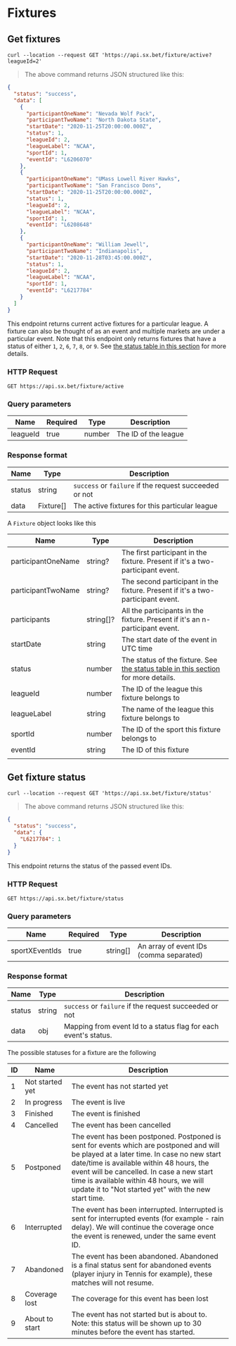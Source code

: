 # Fixtures

## Get fixtures

```shell
curl --location --request GET 'https://api.sx.bet/fixture/active?leagueId=2'
```

> The above command returns JSON structured like this:

```json
{
  "status": "success",
  "data": [
    {
      "participantOneName": "Nevada Wolf Pack",
      "participantTwoName": "North Dakota State",
      "startDate": "2020-11-25T20:00:00.000Z",
      "status": 1,
      "leagueId": 2,
      "leagueLabel": "NCAA",
      "sportId": 1,
      "eventId": "L6206070"
    },
    {
      "participantOneName": "UMass Lowell River Hawks",
      "participantTwoName": "San Francisco Dons",
      "startDate": "2020-11-25T20:00:00.000Z",
      "status": 1,
      "leagueId": 2,
      "leagueLabel": "NCAA",
      "sportId": 1,
      "eventId": "L6208648"
    },
    {
      "participantOneName": "William Jewell",
      "participantTwoName": "Indianapolis",
      "startDate": "2020-11-28T03:45:00.000Z",
      "status": 1,
      "leagueId": 2,
      "leagueLabel": "NCAA",
      "sportId": 1,
      "eventId": "L6217784"
    }
  ]
}
```

This endpoint returns current active fixtures for a particular league. A fixture can also be thought of as an event and multiple markets are under a particular event. Note that this endpoint only returns fixtures that have a status of either `1`, `2`, `6`, `7`, `8`, or `9`. See [the status table in this section](#get-fixture-status) for more details.

### HTTP Request

`GET https://api.sx.bet/fixture/active`

### Query parameters

| Name     | Required | Type   | Description          |
| -------- | -------- | ------ | -------------------- |
| leagueId | true     | number | The ID of the league |

### Response format

| Name   | Type      | Description                                            |
| ------ | --------- | ------------------------------------------------------ |
| status | string    | `success` or `failure` if the request succeeded or not |
| data   | Fixture[] | The active fixtures for this particular league         |

A `Fixture` object looks like this

| Name               | Type      | Description                                                                                              |
| ------------------ | --------- | -------------------------------------------------------------------------------------------------------- |
| participantOneName | string?   | The first participant in the fixture. Present if it's a two-participant event.                           |
| participantTwoName | string?   | The second participant in the fixture. Present if it's a two-participant event.                          |
| participants       | string[]? | All the participants in the fixture. Present if it's an n-participant event.                             |
| startDate          | string    | The start date of the event in UTC time                                                                  |
| status             | number    | The status of the fixture. See [the status table in this section](#get-fixture-status) for more details. |
| leagueId           | number    | The ID of the league this fixture belongs to                                                             |
| leagueLabel        | string    | The name of the league this fixture belongs to                                                           |
| sportId            | number    | The ID of the sport this fixture belongs to                                                              |
| eventId            | string    | The ID of this fixture                                                                                   |
|                    |

## Get fixture status

```shell
curl --location --request GET 'https://api.sx.bet/fixture/status'
```

> The above command returns JSON structured like this:

```json
{
  "status": "success",
  "data": {
    "L6217784": 1
  }
}
```

This endpoint returns the status of the passed event IDs.

### HTTP Request

`GET https://api.sx.bet/fixture/status`

### Query parameters

| Name           | Required | Type     | Description                             |
| -------------- | -------- | -------- | --------------------------------------- |
| sportXEventIds | true     | string[] | An array of event IDs (comma separated) |

### Response format

| Name   | Type   | Description                                                     |
| ------ | ------ | --------------------------------------------------------------- |
| status | string | `success` or `failure` if the request succeeded or not          |
| data   | obj    | Mapping from event Id to a status flag for each event's status. |

The possible statuses for a fixture are the following

| ID  | Name            | Description                                                                                                                                                                                                                                                                                                                         |
| --- | --------------- | ----------------------------------------------------------------------------------------------------------------------------------------------------------------------------------------------------------------------------------------------------------------------------------------------------------------------------------- |
| 1   | Not started yet | The event has not started yet                                                                                                                                                                                                                                                                                                       |
| 2   | In progress     | The event is live                                                                                                                                                                                                                                                                                                                   |
| 3   | Finished        | The event is finished                                                                                                                                                                                                                                                                                                               |
| 4   | Cancelled       | The event has been cancelled                                                                                                                                                                                                                                                                                                        |
| 5   | Postponed       | The event has been postponed. Postponed is sent for events which are postponed and will be played at a later time. In case no new start date/time is available within 48 hours, the event will be cancelled. In case a new start time is available within 48 hours, we will update it to "Not started yet" with the new start time. |
| 6   | Interrupted     | The event has been interrupted. Interrupted is sent for interrupted events (for example - rain delay). We will continue the coverage once the event is renewed, under the same event ID.                                                                                                                                            |
| 7   | Abandoned       | The event has been abandoned. Abandoned is a final status sent for abandoned events (player injury in Tennis for example), these matches will not resume.                                                                                                                                                                           |
| 8   | Coverage lost   | The coverage for this event has been lost                                                                                                                                                                                                                                                                                           |
| 9   | About to start  | The event has not started but is about to. Note: this status will be shown up to 30 minutes before the event has started.                                                                                                                                                                                                           |
